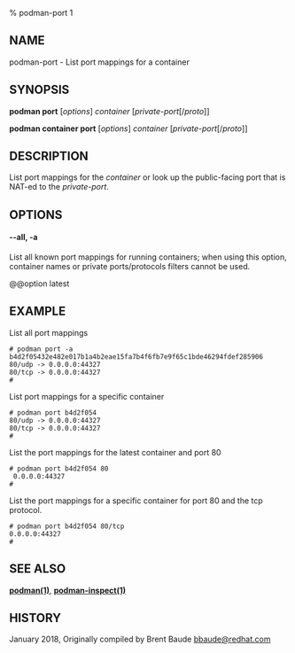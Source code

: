 % podman-port 1

## NAME

podman\-port - List port mappings for a container

## SYNOPSIS

**podman port** [*options*] _container_ [_private-port_[/*proto*]]

**podman container port** [*options*] _container_ [_private-port_[/*proto*]]

## DESCRIPTION

List port mappings for the _container_ or look up the public-facing port that is NAT-ed to the _private-port_.

## OPTIONS

#### **--all**, **-a**

List all known port mappings for running containers; when using this option, container names or private ports/protocols filters cannot be used.

@@option latest

## EXAMPLE

List all port mappings

```
# podman port -a
b4d2f05432e482e017b1a4b2eae15fa7b4f6fb7e9f65c1bde46294fdef285906
80/udp -> 0.0.0.0:44327
80/tcp -> 0.0.0.0:44327
#
```

List port mappings for a specific container

```
# podman port b4d2f054
80/udp -> 0.0.0.0:44327
80/tcp -> 0.0.0.0:44327
#
```

List the port mappings for the latest container and port 80

```
# podman port b4d2f054 80
 0.0.0.0:44327
#
```

List the port mappings for a specific container for port 80 and the tcp protocol.

```
# podman port b4d2f054 80/tcp
0.0.0.0:44327
#
```

## SEE ALSO

**[podman(1)](podman.md)**, **[podman-inspect(1)](podman-inspect.md)**

## HISTORY

January 2018, Originally compiled by Brent Baude <bbaude@redhat.com>
